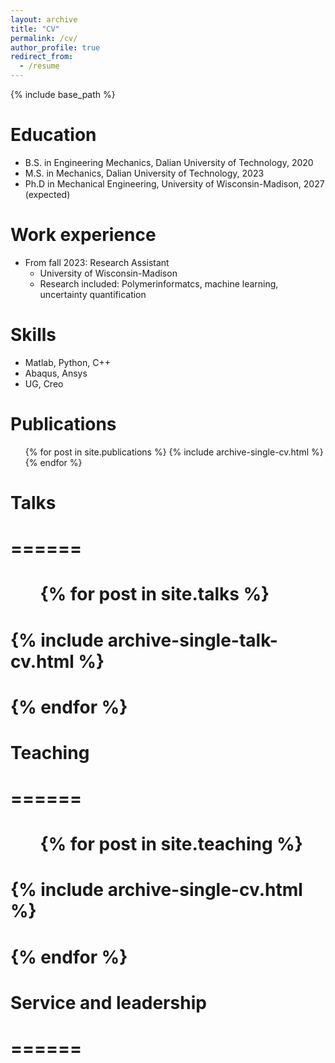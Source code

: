 ```yaml
---
layout: archive
title: "CV"
permalink: /cv/
author_profile: true
redirect_from:
  - /resume
---
```


{% include base_path %}

Education
======
* B.S. in Engineering Mechanics, Dalian University of Technology, 2020
* M.S. in Mechanics, Dalian University of Technology, 2023
* Ph.D in Mechanical Engineering, University of Wisconsin-Madison, 2027 (expected)

Work experience
======
* From fall 2023: Research Assistant
  * University of Wisconsin-Madison
  * Research included: Polymerinformatcs, machine learning, uncertainty quantification

  
Skills
======
* Matlab, Python, C++
* Abaqus, Ansys
* UG, Creo

Publications
======
  <ul>{% for post in site.publications %}
    {% include archive-single-cv.html %}
  {% endfor %}</ul>
  
# Talks
# ======
#   <ul>{% for post in site.talks %}
#    {% include archive-single-talk-cv.html %}
#  {% endfor %}</ul>
  
# Teaching
# ======
#   <ul>{% for post in site.teaching %}
#     {% include archive-single-cv.html %}
#  {% endfor %}</ul>
  
# Service and leadership
# ======

